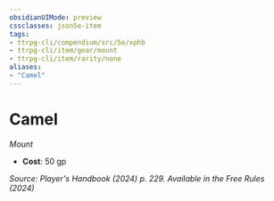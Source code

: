 ```yaml
---
obsidianUIMode: preview
cssclasses: json5e-item
tags:
- ttrpg-cli/compendium/src/5e/xphb
- ttrpg-cli/item/gear/mount
- ttrpg-cli/item/rarity/none
aliases: 
- "Camel"
---
```

# Camel
*Mount*  


- **Cost**: 50 gp

*Source: Player's Handbook (2024) p. 229. Available in the Free Rules (2024)*